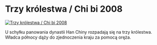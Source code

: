 Trzy królestwa / Chi bi 2008 
=============
[![Trzy królestwa / Chi bi 2008 ](http://vidos.pl/images/player.gif)](http://vidos.pl/trzy-krolestwa-chi-bi-2008)

 U schyłku panowania dynastii Han Chiny rozpadają się na trzy królestwa. Władca północy dąży do zjednoczenia kraju za pomocą oręża.
